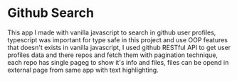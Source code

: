 # Github Search

This app I made with vanilla javascript to search in github user profiles, typescript was important for type safe in this project and use OOP features that doesn't exists in vanilla javascript, I used github RESTful API to get user profiles data and there repos and fetch them with pagination technique, each repo has single pageg to show it's info and files, files can be opend in external page from same app with text highlighting.

